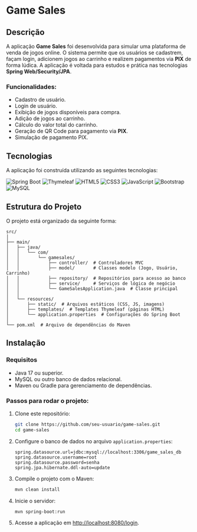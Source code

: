 
# Game Sales

## Descrição

A aplicação **Game Sales** foi desenvolvida para simular uma plataforma de venda de jogos online. O sistema permite que os usuários se cadastrem, façam login, adicionem jogos ao carrinho e realizem pagamentos via **PIX** de forma lúdica. A aplicação é voltada para estudos e prática nas tecnologias **Spring Web/Security/JPA**.

### Funcionalidades:
- Cadastro de usuário.
- Login de usuário.
- Exibição de jogos disponíveis para compra.
- Adição de jogos ao carrinho.
- Cálculo do valor total do carrinho.
- Geração de QR Code para pagamento via **PIX**.
- Simulação de pagamento PIX.

## Tecnologias

A aplicação foi construída utilizando as seguintes tecnologias:

![Spring Boot](https://img.shields.io/badge/Spring%20Boot-6DB33F?style=flat&logo=spring&logoColor=white)
![Thymeleaf](https://img.shields.io/badge/Thymeleaf-005F0F?style=flat&logo=thymeleaf&logoColor=white) 
![HTML5](https://img.shields.io/badge/HTML5-E34F26?style=flat&logo=html5&logoColor=white) 
![CSS3](https://img.shields.io/badge/CSS3-1572B6?style=flat&logo=css3&logoColor=white) 
![JavaScript](https://img.shields.io/badge/JavaScript-F7DF1E?style=flat&logo=javascript&logoColor=black)
![Bootstrap](https://img.shields.io/badge/Bootstrap-563D7C?style=flat&logo=bootstrap&logoColor=white)
![MySQL](https://img.shields.io/badge/MySQL-4479A1?style=flat&logo=mysql&logoColor=white)


## Estrutura do Projeto

O projeto está organizado da seguinte forma:

```
src/
│
├── main/
│   ├── java/
│   │   └── com/
│   │       └── gamesales/
│   │           ├── controller/  # Controladores MVC
│   │           ├── model/       # Classes modelo (Jogo, Usuário, Carrinho)
│   │           ├── repository/  # Repositórios para acesso ao banco
│   │           ├── service/     # Serviços de lógica de negócio
│   │           └── GameSalesApplication.java  # Classe principal
│   │
│   └── resources/
│       ├── static/  # Arquivos estáticos (CSS, JS, imagens)
│       ├── templates/  # Templates Thymeleaf (páginas HTML)
│       └── application.properties  # Configurações do Spring Boot
│
└── pom.xml  # Arquivo de dependências do Maven
```

## Instalação

### Requisitos

- Java 17 ou superior.
- MySQL ou outro banco de dados relacional.
- Maven ou Gradle para gerenciamento de dependências.

### Passos para rodar o projeto:

1. Clone este repositório:

   ```bash
   git clone https://github.com/seu-usuario/game-sales.git
   cd game-sales
   ```

2. Configure o banco de dados no arquivo `application.properties`:

   ```properties
   spring.datasource.url=jdbc:mysql://localhost:3306/game_sales_db
   spring.datasource.username=root
   spring.datasource.password=senha
   spring.jpa.hibernate.ddl-auto=update
   ```

3. Compile o projeto com o Maven:

   ```bash
   mvn clean install
   ```

4. Inicie o servidor:

   ```bash
   mvn spring-boot:run
   ```

5. Acesse a aplicação em [http://localhost:8080/login](http://localhost:8080/login).
